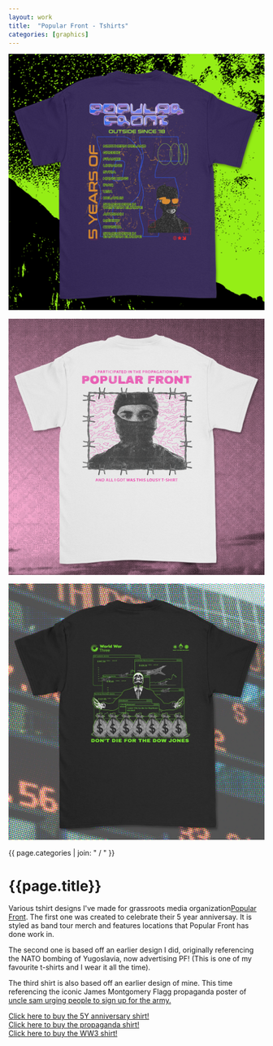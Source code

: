 ```yaml
---
layout: work
title:  "Popular Front - Tshirts"
categories: [graphics]
---
```


<div id="column1_6">
	<p><img src="/media/images/PF_tees/pf-purp-test.png" class="zoom" alt="startpage userinterface on lush forest background"></p>
	<p><img src="/media/images/PF_tees/BALA.png" class="zoom" alt="startpage userinterface on lush forest background"></p>
	<p><img src="/media/images/PF_tees/DJ-tee-two.webp" class="zoom" alt="startpage userinterface on lush forest background"></p>
</div>

<div id="column6_13">
	<span id="projectCats">{{ page.categories | join: " / " }}</span>
	<h1>{{page.title}}</h1>	
	<p>Various tshirt designs I've made for grassroots media organization<a href="https://www.popularfront.co/" target="_blank">Popular Front</a>. The first one was created to celebrate their 5 year anniversay. It is styled as band tour merch and features locations that Popular Front has done work in.</p>
	<p>The second one is based off an earlier design I did, originally referencing the NATO bombing of Yugoslavia, now advertising PF! (This is one of my favourite t-shirts and I wear it all the time).</p>
	<p>The third shirt is also based off an earlier design of mine. This time referencing the iconic James Montgomery Flagg propaganda poster of <a href="https://www.loc.gov/resource/ppmsc.03521/" target="_blank">uncle sam urging people to sign up for the army.</a></p>
	<p>
	<a href="https://www.popularfront.shop/products/five-years-outside-t-shirt" target="_blank">Click here to buy the 5Y anniversary shirt!</a><br>
	<a href="https://www.popularfront.shop/products/gildan-heavy-t-shirt-5000-01-propaganda-tee-front-small-over-left-chest-clear-01-propaganda-tee-back-clear" target="_blank">Click here to buy the propaganda shirt!</a><br>
	<a href="https://www.popularfront.shop/products/world-war-three-t-shirt" target="_blank">Click here to buy the WW3 shirt!</a>
	</p>


</div>